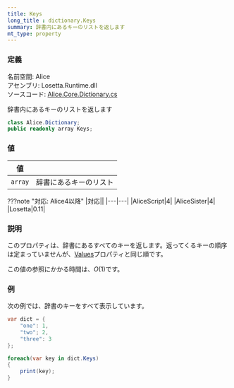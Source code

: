 ```yaml
---
title: Keys
long_title : dictionary.Keys
summary: 辞書内にあるキーのリストを返します
mt_type: property
---
```


### 定義
名前空間: Alice<br/>
アセンブリ: Losetta.Runtime.dll<br/>
ソースコード: [Alice.Core.Dictionary.cs](https://github.com/WSOFT-Project/Losetta/blob/master/Losetta.Runtime/Core/Extension/Alice.Core.Dictionary.cs)

辞書内にあるキーのリストを返します

```cs title="AliceScript"
class Alice.Dictionary;
public readonly array Keys;
```

### 値
|値| |
|-|-|
|`array`|辞書にあるキーのリスト|

???note "対応: Alice4以降"
    |対応||
    |---|---|
    |AliceScript|4|
    |AliceSister|4|
    |Losetta|0.11|

### 説明
このプロパティは、辞書にあるすべてのキーを返します。返ってくるキーの順序は定まっていませんが、[Values](./values.md)プロパティと同じ順です。

この値の参照にかかる時間は、$O(1)$です。

### 例
次の例では、辞書のキーをすべて表示しています。

```cs title="AliceScript"
var dict = {
    "one": 1,
    "two"; 2,
    "three": 3
};

foreach(var key in dict.Keys)
{
    print(key);
}
```
